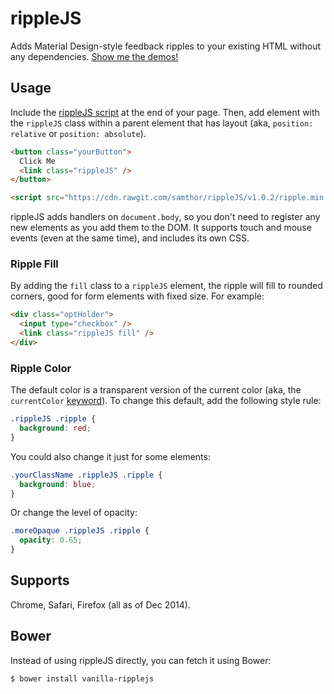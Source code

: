 # rippleJS

Adds Material Design-style feedback ripples to your existing HTML without any dependencies. [Show me the demos!](http://samthor.github.io/rippleJS)

## Usage

Include the [rippleJS script](https://cdn.rawgit.com/samthor/rippleJS/v1.0.2/ripple.min.js) at the end of your page. Then, add element with the `rippleJS` class within a parent element that has layout (aka, `position: relative` or `position: absolute`).

```html
<button class="yourButton">
  Click Me
  <link class="rippleJS" />
</button>

<script src="https://cdn.rawgit.com/samthor/rippleJS/v1.0.2/ripple.min.js"></script>
```

rippleJS adds handlers on `document.body`, so you don't need to register any new elements as you add them to the DOM. It supports touch and mouse events (even at the same time), and includes its own CSS.

### Ripple Fill

By adding the `fill` class to a `rippleJS` element, the ripple will fill to rounded corners, good for form elements with fixed size. For example:

```html
<div class="optHolder">
  <input type="checkbox" />
  <link class="rippleJS fill" />
</div>
```

### Ripple Color

The default color is a transparent version of the current color (aka, the `currentColor` [keyword](http://www.w3.org/TR/css3-color/#currentcolor)).
To change this default, add the following style rule:

```css
.rippleJS .ripple {
  background: red;
}
```

You could also change it just for some elements:

```css
.yourClassName .rippleJS .ripple {
  background: blue;
}
```

Or change the level of opacity:

```css
.moreOpaque .rippleJS .ripple {
  opacity: 0.65;
}
````

## Supports

Chrome, Safari, Firefox (all as of Dec 2014).

## Bower

Instead of using rippleJS directly, you can fetch it using Bower:

    $ bower install vanilla-ripplejs
